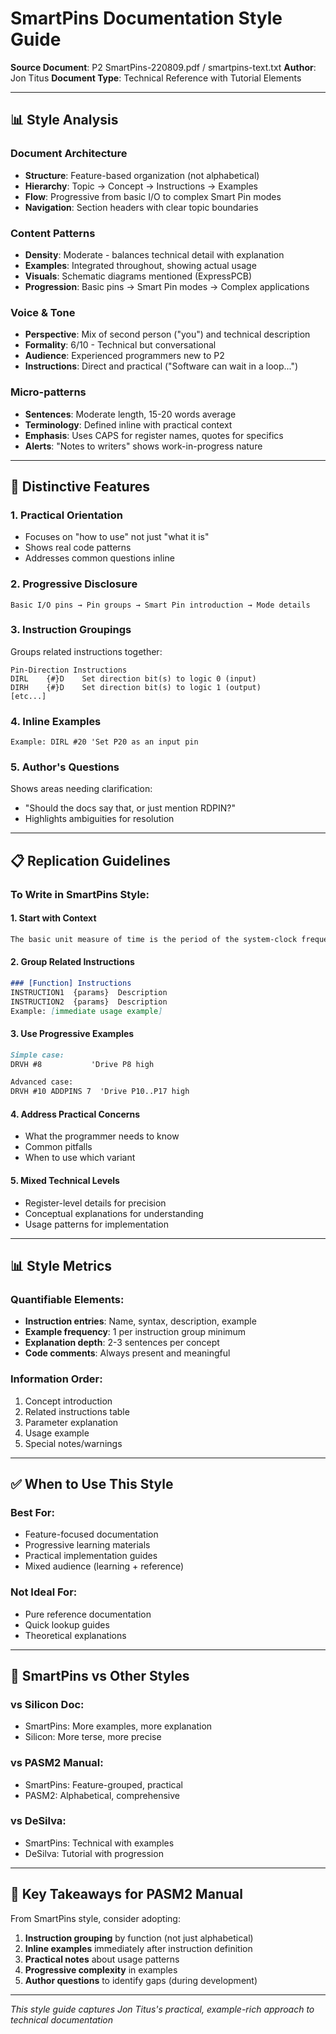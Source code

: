 # SmartPins Documentation Style Guide

**Source Document**: P2 SmartPins-220809.pdf / smartpins-text.txt
**Author**: Jon Titus
**Document Type**: Technical Reference with Tutorial Elements

---

## 📊 Style Analysis

### Document Architecture
- **Structure**: Feature-based organization (not alphabetical)
- **Hierarchy**: Topic → Concept → Instructions → Examples
- **Flow**: Progressive from basic I/O to complex Smart Pin modes
- **Navigation**: Section headers with clear topic boundaries

### Content Patterns
- **Density**: Moderate - balances technical detail with explanation
- **Examples**: Integrated throughout, showing actual usage
- **Visuals**: Schematic diagrams mentioned (ExpressPCB)
- **Progression**: Basic pins → Smart Pin modes → Complex applications

### Voice & Tone
- **Perspective**: Mix of second person ("you") and technical description
- **Formality**: 6/10 - Technical but conversational
- **Audience**: Experienced programmers new to P2
- **Instructions**: Direct and practical ("Software can wait in a loop...")

### Micro-patterns
- **Sentences**: Moderate length, 15-20 words average
- **Terminology**: Defined inline with practical context
- **Emphasis**: Uses CAPS for register names, quotes for specifics
- **Alerts**: "Notes to writers" shows work-in-progress nature

---

## 🎨 Distinctive Features

### 1. **Practical Orientation**
- Focuses on "how to use" not just "what it is"
- Shows real code patterns
- Addresses common questions inline

### 2. **Progressive Disclosure**
```
Basic I/O pins → Pin groups → Smart Pin introduction → Mode details
```

### 3. **Instruction Groupings**
Groups related instructions together:
```
Pin-Direction Instructions
DIRL    {#}D    Set direction bit(s) to logic 0 (input)
DIRH    {#}D    Set direction bit(s) to logic 1 (output)
[etc...]
```

### 4. **Inline Examples**
```
Example: DIRL #20 'Set P20 as an input pin
```

### 5. **Author's Questions**
Shows areas needing clarification:
- "Should the docs say that, or just mention RDPIN?"
- Highlights ambiguities for resolution

---

## 📋 Replication Guidelines

### To Write in SmartPins Style:

#### 1. Start with Context
```markdown
The basic unit measure of time is the period of the system-clock frequency...
```

#### 2. Group Related Instructions
```markdown
### [Function] Instructions
INSTRUCTION1  {params}  Description
INSTRUCTION2  {params}  Description
Example: [immediate usage example]
```

#### 3. Use Progressive Examples
```markdown
Simple case:
DRVH #8           'Drive P8 high

Advanced case:
DRVH #10 ADDPINS 7  'Drive P10..P17 high
```

#### 4. Address Practical Concerns
- What the programmer needs to know
- Common pitfalls
- When to use which variant

#### 5. Mixed Technical Levels
- Register-level details for precision
- Conceptual explanations for understanding
- Usage patterns for implementation

---

## 📊 Style Metrics

### Quantifiable Elements:
- **Instruction entries**: Name, syntax, description, example
- **Example frequency**: 1 per instruction group minimum
- **Explanation depth**: 2-3 sentences per concept
- **Code comments**: Always present and meaningful

### Information Order:
1. Concept introduction
2. Related instructions table
3. Parameter explanation
4. Usage example
5. Special notes/warnings

---

## ✅ When to Use This Style

### Best For:
- Feature-focused documentation
- Progressive learning materials
- Practical implementation guides
- Mixed audience (learning + reference)

### Not Ideal For:
- Pure reference documentation
- Quick lookup guides
- Theoretical explanations

---

## 🔄 SmartPins vs Other Styles

### vs Silicon Doc:
- SmartPins: More examples, more explanation
- Silicon: More terse, more precise

### vs PASM2 Manual:
- SmartPins: Feature-grouped, practical
- PASM2: Alphabetical, comprehensive

### vs DeSilva:
- SmartPins: Technical with examples
- DeSilva: Tutorial with progression

---

## 📝 Key Takeaways for PASM2 Manual

From SmartPins style, consider adopting:
1. **Instruction grouping** by function (not just alphabetical)
2. **Inline examples** immediately after instruction definition
3. **Practical notes** about usage patterns
4. **Progressive complexity** in examples
5. **Author questions** to identify gaps (during development)

---

*This style guide captures Jon Titus's practical, example-rich approach to technical documentation*